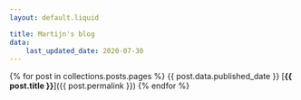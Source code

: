 ```yaml
---
layout: default.liquid

title: Martijn's blog
data:
    last_updated_date: 2020-07-30
---
```


{% for post in collections.posts.pages %}
{{ post.data.published_date }}
[**{{ post.title }}**]({{ post.permalink }})
{% endfor %}
